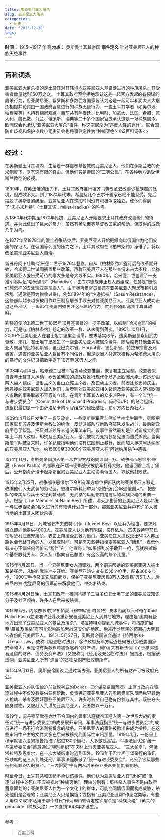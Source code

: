 ```yaml
---
title: 📚亚美尼亚大屠杀
slug: 亚美尼亚大屠杀
categories:
  - 历史
date: '2017-12-30'
tags:
---
```


**时间：**
1915～1917 年间
**地点：**
奥斯曼土耳其帝国
**事件定义**
针对亚美尼亚人的种族灭绝事件

* * *

## 百科词条

亚美尼亚大屠杀指的是土耳其对其辖境内亚美尼亚人基督徒进行的种族屠杀。其受害者数量达到150万之众。
土耳其政府至今拒绝承认这是一起官方发起的有预谋的屠杀行为，但亚美尼亚、俄罗斯和多数西方国家皆认为这是一起可以和犹太人大屠杀相提并论的由一国政府蓄意进行的种族灭绝行为，一些土耳其学者（如奥尔汉·帕穆克等）也持有相同观点。目前共有阿根廷、比利时、加拿大、法国、希腊、意大利、黎巴嫩、荷兰、俄罗斯、瑞典等二十多个国家官方承认这是一场种族屠杀。欧洲议会也承认“亚美尼亚大屠杀”事件，称这宗屠杀为“违反人性的罪行”。联合国防止歧视和保护少数小组委员会也将事件定性为“种族灭绝”</h2百科词条<>

* * *

## 经过：

在奥斯曼土耳其境内，生活着一群信奉基督教的亚美尼亚人，他们在伊斯兰教的奇米制度下，享有这有限的自由。但他们只是帝国的“二等公民”，在各种地方饱受伊斯兰教徒的歧视。

1839年，在英法俄的压力下，土耳其政府推行坦齐马特改革去改善少数族裔的处境，但成效不大。到了1870年代末，希腊及几个巴尔干国家已经不能忍受，先后摆脱了奥斯曼的统治。亚美尼亚人在这段时间没有积极争取独立，使他们得到了“忠心米利特”（土耳其语：millet-isadıka）的称呼。

从1860年代中期至1870年代初，亚美尼亚人开始要求土耳其政府改善他们的待遇。并为此做出了巨大的努力，虽然有英法俄等基督教国家的帮助，但取得的成效几乎为零。

在1877年至1878年的俄土战争结束后，亚美尼亚人开始更倾向以俄国作为他们安全的保证人。在俄国等列强的压力之下，土耳其政府在《柏林条约》承诺了。将以改革实现亚美尼亚人自治。

新苏丹阿卜杜勒·哈米德二世于1876年登位。自从《柏林条约》签订后的改革期开始，哈米德二世试图搁置那些改革，声称亚美尼亚人在那些省份未占大多数，又称亚美尼亚人报告受苛待的事大多是夸大或不实。1890年，哈米德二世创建了一支准军事队伍“哈米迪耶”（Hamidiye），由库尔德族非正规人员组成，任务是“随他们想怎样的去处理亚美尼亚人”。由于奥斯曼官员蓄意在亚美尼亚人聚居市镇引发叛乱（通常是因为税收过重），例如1894年的“沙逊抵抗”（Sasun Resistance），这些部队越来越多被用作以压制及屠杀手段去对付亚美尼亚人。亚美尼亚人成功击退这些部队，于1895年提请列强关注这些越轨行为，而列强随即谴责土耳其政府。

列强迫使哈米德二世于1895年10月签署新的一揽子改革，以抑制“哈米迪耶”的权力，可是与《柏林条约》规定的改革一样，从未得到落实。1895年10月1日，2000个亚美尼亚人在君士坦丁堡集会请愿，要求落实改革，遭奥斯曼警察用武力驱散。未几，君士坦丁堡发生了一些亚美尼亚人被屠杀事件，随后席卷其他亚美尼亚人聚居的比特利斯省、迪亚巴克尔省、Harput省、锡瓦斯省、特拉布宗省及凡城省。遇害的亚美尼亚人数目有不同估计，但是欧洲人对这次被称为哈米德大屠杀的暴行的文件记录把数字定于10万至30万人之间。

1908年7月24日，哈米德二世被军官发动政变推翻，恢复君主立宪制，政变者来自青年土耳其人运动，欲改革帝国的施政及推行现代化以追上欧洲水平。该运动由两大类人组成：世俗主义的自由立宪主义者，及民族主义者。前者比较支持民主，愿意接纳亚美尼亚人加入他们；后者则对亚美尼亚相关议题及亚美尼亚人常找欧洲人求助的事采取较不容忍的立场。在青年土耳其人的众多派系中，有一个叫“统一与进步委员会”（Committee of Unionand Progress，简称CUP）的政治组织。该组织最初是一个由萨洛尼卡的军官组成的秘密结社，在军方内日渐壮大。

1909年4月13日发生了一场反政变，一些奥斯曼军官与伊斯兰神学生联手，意图把国家恢复苏丹及伊斯兰教法的统治。反动派部队与新政府部队发生战斗，最后新政府平息了叛乱，把反对派领导人送交军法审讯。该事件虽然最初是针对新成立的青年土耳其人政府，却殃及亚美尼亚人，他们被视为支持恢复宪法而遭受杀戮。当奥斯曼军队被召来时，许多记载指明他们没有试图制止暴行，反而加入抢掠阿达纳省的亚美尼亚人飞地。约15000至30000个亚美尼亚人在“阿达纳屠杀”中遇害。

1914年11月，奥斯曼帝国加入第一次世界大战的同盟国一方。战争部长恩维尔·帕夏（Enver Pasha）的部队在萨瑞卡密斯战役被俄军打得大败，他返回君士坦丁堡后，公开指责萨瑞卡密斯那里的亚美尼亚人主动协助俄国人，导致他打败仗。

1915年2月25日，战争部长恩维尔下令所有军方单位把部队内的亚美尼亚人移走，改编他们入无武装的劳动营。恩维尔解释此举为“恐怕他们会串通俄国人”。
把部队的亚美尼亚兵士改送到被动的、无武装的后勤部门是随后的种族灭绝的重要一步。根据《The Memoirs of Naim Bey》所述，消灭那些营的亚美尼亚人是以“统一与进步委员会”名义进行的有预谋计划的一部分，那些亚美尼亚兵中有许多人被当地的土耳其人团伙杀害。

1915年4月19日，凡城省长杰夫戴特·贝伊（Jevdet Bey）以征兵为理由，要求凡城立即向他提供4000人。亚美尼亚人认为他有阴谋，没有依从。杰夫戴特早前已在附近村庄展开屠杀，表面上用搜查武器为借口。亚美尼亚人提议交出500人再加豁免金代替其余的人，以换取时间，可是杰夫戴特指控亚美尼亚人“叛乱”，表示他有决心不惜任何代价去“粉碎”它。他宣称：“如果叛乱分子敢开一枪，我就杀掉每个基督教徒男人、女人及（指向自己膝盖）有这么高的每个儿童。”

1915年4月20日，当一个亚美尼亚女人遭调戏，两个前来帮她的亚美尼亚男人被土军杀死后，凡城的武装冲突开始。亚美尼亚防守者有1500个枪手，配备300支步枪、1000支手枪及其它陈旧武器，保护了亚美尼亚居民3万人及难民1万5千人。后来尼古拉·尤登尼奇的俄军前来解救他们，冲突才结束。

1915年4月24日晚，土耳其政府一夜间拘捕了二百多位君士坦丁堡的亚美尼亚知识分子及社区领袖，许多人在后来被杀害。

1915年5月，内政部长塔拉特·帕夏（穆罕默德·塔拉特）要求内阁及大维奇尔Said Halim Pasha立法准许迁移及重新安置亚美尼亚人到其它地方，理由是“国内有些地方出现了亚美尼亚人的暴乱及屠杀”。塔拉特特别提到凡城事件，将措施扩展至“暴乱及屠杀”有可能影响高加索战区安全的地区。后来迁徙居民的范围扩大至其它省份的亚美尼亚人。1915年5月27日，奥斯曼帝国议会通过《特西尔法》（Tehcir Law，或称《驱逐临时法》），容许政府及军方驱逐任何被认为威胁国家安全的人，但是设有条款保障被驱逐者的财产权。到9月又有新法例《关于被驱逐者遗留的财产、债务及资产法》（又被称为《征用及充公临时法》）被提出，根据该法例，亚美尼亚人所有“遗留”的货物及财产归政府所有。

1915年9月13日，奥斯曼帝国议会通过新法例，亚美尼亚人的所有财产可被政府充公。

亚美尼亚人的队伍被迫前往叙利亚的Deirez—Zor镇及周围荒漠。土耳其政府在驱逐过程中不仅没有提供任何帮助，负责押送亚美尼亚人的奥斯曼军队反而纵容其他人抢劫、杀害及强奸那些亚美尼亚人，许多时甚至自己也有份参与其中。既被夺去随身财物，又被赶入荒漠的亚美尼亚人，死者数以十万计。

1919年，苏丹穆罕默德六世下令国内的军事法庭就帝国卷入第一次世界大战的责任对“统一与进步委员会”的成员展开审讯。军事法庭指责“统一与进步委员会”的成员进行一场不符合米利特概念的战争。亚美尼亚人的事件被掀出来成为指控。在这些审讯中产生的文件大多在后来被移交到国际性审讯那里。1919年1月，一份呈上穆罕默德六世的报告指控了超过130个疑犯，大多数是高官。军事法庭认定“统一与进步委员会”蓄意通过“特别组织”在肉体上消灭亚美尼亚人。
“三大帕夏”，包括塔拉特及恩维尔，在一次大战结束时逃到国外。1919年于君士坦丁堡举行的审讯把缺席的这三人判处死刑。军事法庭解散了“统一与进步委员会”，充公了它及那些被判有罪的人的资产。“三大帕夏”中有两人后来被亚美尼亚复仇者刺杀。

时至今日，土耳其共和国仍不承认该事件。他们认为亚美尼亚人在“迁移”或“驱逐”过程中的死亡不应被视为“种族灭绝”，理由分别有：那些杀人事件不是由政府蓄意策划的；亚美尼亚人作为一个文化上的群体，可能会同情俄国而构成威胁，杀死他们是合理的；亚美尼亚人只是挨饿；或指有“亚美尼亚匪帮”作恶之类等。有些人用语义或“不适用于那个时代”作为理由去否定这次屠杀是“种族灭绝”（英文的genocide（种族灭绝）一字直到1943年才诞生）。

* * *

参考：

> 百度百科